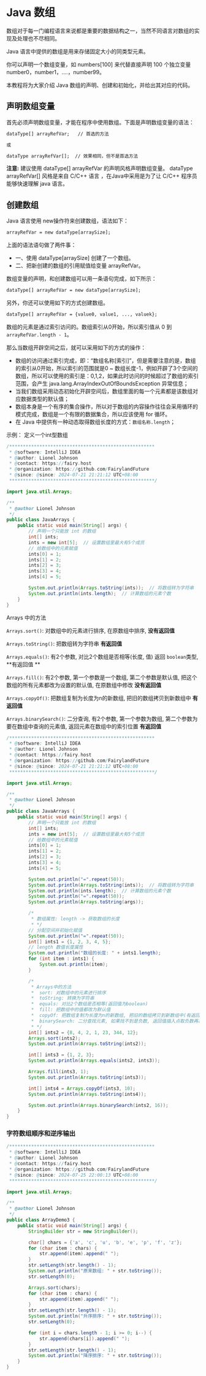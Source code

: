 # Java 数组

数组对于每一门编程语言来说都是重要的数据结构之一，当然不同语言对数组的实现及处理也不尽相同。

Java 语言中提供的数组是用来存储固定大小的同类型元素。

你可以声明一个数组变量，如 numbers[100] 来代替直接声明 100 个独立变量 number0，number1，....，number99。

本教程将为大家介绍 Java 数组的声明、创建和初始化，并给出其对应的代码。

## 声明数组变量

首先必须声明数组变量，才能在程序中使用数组。下面是声明数组变量的语法：

```tex
dataType[] arrayRefVar;   // 首选的方法

或

dataType arrayRefVar[];  // 效果相同，但不是首选方法
```

**注意:** 建议使用 dataType[] arrayRefVar 的声明风格声明数组变量。 dataType arrayRefVar[] 风格是来自 C/C++ 语言 ，在Java中采用是为了让 C/C++ 程序员能够快速理解 java 语言。

## 创建数组

Java 语言使用 new操作符来创建数组，语法如下：

```tex
arrayRefVar = new dataType[arraySize];
```

上面的语法语句做了两件事：

- 一、使用 dataType[arraySize] 创建了一个数组。
- 二、把新创建的数组的引用赋值给变量 arrayRefVar。

数组变量的声明，和创建数组可以用一条语句完成，如下所示：

```tex
dataType[] arrayRefVar = new dataType[arraySize];
```

另外，你还可以使用如下的方式创建数组。

```tex
dataType[] arrayRefVar = {value0, value1, ..., valuek};
```

数组的元素是通过索引访问的。数组索引从0开始，所以索引值从 0 到 `arrayRefVar.length - 1`。

那么当数组开辟空间之后，就可以采用如下的方式的操作：

- 数组的访问通过索引完成，即：“数组名称[索引]”，但是需要注意的是，数组的索引从0开始，所以索引的范围就是0 ~ 数组长度-1，例如开辟了3个空间的数组，所以可以使用的索引是：0,1,2，如果此时访问的时候超过了数组的索引范围，会产生 java.lang.ArrayIndexOutOfBoundsException 异常信息；
- 当我们数组采用动态初始化开辟空间后，数组里面的每一个元素都是该数组对应数据类型的默认值；
- 数组本身是一个有序的集合操作，所以对于数组的内容操作往往会采用循环的模式完成，数组是一个有限的数据集合，所以应该使用 for 循环。
- 在 Java 中提供有一种动态取得数组长度的方式：`数组名称.length`；

示例： 定义一个int型数组

```java
/*****************************************************
 * @software: IntelliJ IDEA
 * @author: Lionel Johnson
 * @contact: https://fairy.host
 * @organization: https://github.com/FairylandFuture
 * @since: @since: 2024-07-21 21:21:12 UTC+08:00
 *****************************************************/

import java.util.Arrays;

/**
 * @author Lionel Johnson
 */
public class JavaArrays {
    public static void main(String[] args) {
        // 声明一个只能放 int 的数组
        int[] ints;
        ints = new int[5];  // 设置数组里最大有5个成员
        // 给数组中的元素赋值
        ints[0] = 1;
        ints[1] = 2;
        ints[2] = 3;
        ints[3] = 4;
        ints[4] = 5;

        System.out.println(Arrays.toString(ints));  // 将数组转为字符串
        System.out.println(ints.length);  // 计算数组的元素个数
    }
}

```

Arrays 中的方法

`Arrays.sort()`: 对数组中的元素进行排序, 在原数组中排序, **没有返回值** 

`Arrays.toString()`: 把数组转为字符串 **有返回值** 

`Arrays.equals()`: 有2个参数, 对比2个数组是否相等(长度, 值) 返回 `boolean`类型, **有返回值 ** 

`Arrays.fill()`: 有2个参数, 第一个参数是一个数组, 第二个参数是默认值, 把这个数组的所有元素都改为设置的默认值, 在原数组中修改 **没有返回值** 

`Arrays.copyOf()`: 把数组复制为长度为n的新数组, 把旧的数组拷贝到新数组中 **有返回值** 

`Arrays.binarySearch()`: 二分查询, 有2个参数, 第一个参数为数组, 第二个参数为要在数组中查询的元素值, 返回元素在数组中的索引位置 **有返回值** 

```java
/*****************************************************
 * @software: IntelliJ IDEA
 * @author: Lionel Johnson
 * @contact: https://fairy.host
 * @organization: https://github.com/FairylandFuture
 * @since: @since: 2024-07-21 21:21:12 UTC+08:00
 *****************************************************/

import java.util.Arrays;

/**
 * @author Lionel Johnson
 */
public class JavaArrays {
    public static void main(String[] args) {
        // 声明一个只能放 int 的数组
        int[] ints;
        ints = new int[5];  // 设置数组里最大有5个成员
        // 给数组中的元素赋值
        ints[0] = 1;
        ints[1] = 2;
        ints[2] = 3;
        ints[3] = 4;
        ints[4] = 5;

        System.out.println("=".repeat(50));
        System.out.println(Arrays.toString(ints));  // 将数组转为字符串
        System.out.println(ints.length);  // 计算数组的元素个数
        System.out.println("=".repeat(50));
        System.out.println(Arrays.toString(args));

        /*
         * 数组属性: length -> 获取数组的长度
         * */
        // 分配空间并初始化赋值
        System.out.println("=".repeat(50));
        int[] ints1 = {1, 2, 3, 4, 5};
        // length 数值长度属性
        System.out.println("数组的长度: " + ints1.length);
        for (int item : ints1) {
            System.out.println(item);
        }

        /*
         * Arrays中的方法
         *  sort: 对数组中的元素进行排序
         *  toString: 转换为字符串
         *  equals: 对比2个数组是否相等(返回值为boolean)
         *  fill: 把数组中的值都改为默认值
         *  copyOf: 把数组复制为长度为n的新数组, 把旧的数组拷贝到新数组中(有返回值)
         *  binarySearch: 二分查找元素, 如果找不到是负数, 返回值插入点取负数再减1
         * */
        int[] ints2 = {8, 4, 2, 1, 23, 344, 12};
        Arrays.sort(ints2);
        System.out.println(Arrays.toString(ints2));

        int[] ints3 = {1, 2, 3};
        System.out.println(Arrays.equals(ints2, ints3));

        Arrays.fill(ints3, 1);
        System.out.println(Arrays.toString(ints3));

        int[] ints4 = Arrays.copyOf(ints3, 10);
        System.out.println(Arrays.toString(ints4));

        System.out.println(Arrays.binarySearch(ints2, 16));
    }
}

```

### 字符数组顺序和逆序输出

```java
/*****************************************************
 * @software: IntelliJ IDEA
 * @author: Lionel Johnson
 * @contact: https://fairy.host
 * @organization: https://github.com/FairylandFuture
 * @since: @since: 2024-07-25 22:00:13 UTC+08:00
 *****************************************************/

import java.util.Arrays;

/**
 * @author Lionel Johnson
 */
public class ArrayDemo3 {
    public static void main(String[] args) {
        StringBuilder str = new StringBuilder();

        char[] chars = {'a', 'c', 'u', 'b', 'e', 'p', 'f', 'z'};
        for (char item : chars) {
            str.append(item).append(" ");
        }
        str.setLength(str.length() - 1);
        System.out.println("原来数组: " + str.toString());
        str.setLength(0);

        Arrays.sort(chars);
        for (char item : chars) {
            str.append(item).append(" ");
        }
        str.setLength(str.length() - 1);
        System.out.println("升序排序: " + str.toString());
        str.setLength(0);

        for (int i = chars.length - 1; i >= 0; i--) {
            str.append(chars[i]).append(" ");
        }
        str.setLength(str.length() - 1);
        System.out.println("降序排序: " + str.toString());
    }
}

```

